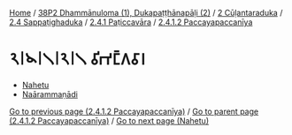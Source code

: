 
[Home](/) / [38P2 Dhammānuloma (1), Dukapaṭṭhānapāḷi (2)](../../../../../38P2.md) / [2 Cūḷantaraduka](../../../../2.md) / [2.4 Sappaṭighaduka](../../../2.4.md) / [2.4.1 Paṭiccavāra](../../2.4.1.md) / [2.4.1.2 Paccayapaccanīya](../2.4.1.2.md)

# 𑁨𑁇𑁪𑁇𑁧𑁇𑁨𑁇𑁧 𑀯𑀺𑀪𑀗𑁆𑀕𑀯𑀸𑀭

* [Nahetu](2.4.1.2.1/Nahetu.md)
* [Naārammaṇādi](2.4.1.2.1/Naarammanadi.md)

[Go to previous page (2.4.1.2 Paccayapaccanīya)](../2.4.1.2.md) / [Go to parent page (2.4.1.2 Paccayapaccanīya)](../2.4.1.2.md) / [Go to next page (Nahetu)](2.4.1.2.1/Nahetu.md)


